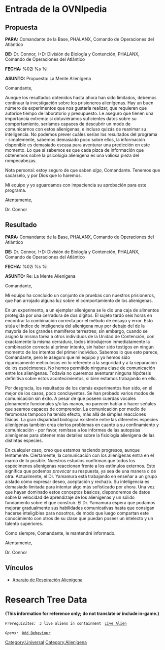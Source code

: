 # Entrada de la OVNIpedia

## Propuesta

**PARA:** Comandante de la Base, PHALANX, Comando de Operaciones del
Atlántico

**DE:** Dr. Connor, I+D: División de Biología y Contención, PHALANX,
Comando de Operaciones del Atlántico

**FECHA:** %02i %s %i

**ASUNTO:** Propuesta: La Mente Alienígena

Comandante,

Aunque los resultados obtenidos hasta ahora han sido limitados, debemos
continuar la investigación sobre los prisioneros alienígenas. Hay un
buen número de experimentos que nos gustaría realizar, que requieren que
autorice tiempo de laboratorio y presupuesto. Le aseguro que tienen una
importancia extrema: si obtuviéramos suficientes datos sobre su
comportamiento, seríamos capaces de descubrir un modo de comunicarnos
con estos alienígenas, e incluso quizás de reanimar su inteligencia. No
podemos prever cuáles serían los resultados del programa - simplemente,
sabemos demasiado poco sobre ellos, la información disponible es
demasiado escasa para aventurar una predicción en este momento. Lo que
sí sabemos es que cada pizca de información que obtenemos sobre la
psicología alienígena es una valiosa pieza del rompecabezas.

Nota personal: estoy seguro de que saben *algo*, Comandante. Tenemos que
sacárselo, y por Dios que lo haremos.

Mi equipo y yo aguardamos con impaciencia su aprobación para este
programa.

Atentamente,

Dr. Connor

## Resultado

**PARA:** Comandante de la Base, PHALANX, Comando de Operaciones del
Atlántico

**DE:** Dr. Connor, I+D: División de Biología y Contención, PHALANX,
Comando de Operaciones del Atlántico

**FECHA:** %02i %s %i

**ASUNTO:** Re: La Mente Alienígena

Comandante,

Mi equipo ha concluido un conjunto de pruebas con nuestros prisioneros,
que han arrojado alguna luz sobre el comportamiento de los alienígenas.

En un experimento, a un ejemplar alienígena se le dio una caja de
alimentos protegida por una cerradura de dos dígitos. El sujeto tardó
seis horas en encontrar la combinación correcta por el método de ensayo
y error. Esto sitúa el índice de inteligencia del alienígena muy por
debajo del de la mayoría de los grandes mamíferos terrestres; sin
embargo, cuando se asignó la misma tarea a otros individuos de la Unidad
de Contención, con exactamente la misma cerradura, todos introdujeron
inmediatamente la combinación correcta al primer intento, sin haber sido
testigos en ningún momento de los intentos del primer individuo. Sabemos
lo que esto parece, Comandante, pero le aseguro que mi equipo y yo hemos
sido rigurosamente meticulosos en lo referente a la seguridad y a la
separación de los espécimenes. No hemos permitido ninguna clase de
comunicación entre los alienígenas. Todavía no queremos aventurar
ninguna hipótesis definitiva sobre estos acontecimientos, si bien
estamos trabajando en ello.

Por desgracia, los resultados de los demás experimentos han sido, en el
mejor de los casos, poco concluyentes. Se han probado varios modos de
comunicación sin éxito. A pesar de que poseen cuerdas vocales plenamente
funcionales y/o las manos, no parecen hablar o hacer señales que seamos
capaces de comprender. La comunicación por medio de feromonas tampoco ha
tenido efecto, más allá de simples reacciones físicas. La gran
disparidad biológica existente entre las diferentes especies alienígenas
también crea ciertos problemas en cuanto a su confinamiento y
comunicación - por favor, remítase a los informes de las autopsias
alienígenas para obtener más detalles sobre la fisiología alienígena de
las distintas especies.

En cualquier caso, creo que estamos haciendo progresos, aunque
lentamente. Ciertamente, la comunicación con los alienígenas entra en el
marco de lo posible. Nuestros estudios confirman que todos los
espécimenes alienígenas reaccionan frente a los estímulos externos. Esto
significa que podemos *provocar* su respuesta, ya sea de una manera o de
otra. Actualmente, el Dr. Yamamura está trabajando en enseñar a un grupo
aislado cómo expresar deseo, aceptación y rechazo. Su inteligencia es
demasiado limitada para intentar algo más sofisticado por ahora. Una vez
que hayan dominado estos conceptos básicos, dispondremos de datos sobre
la velocidad de aprendizaje de los alienígenas y un sólido fundamento
sobre el que construir. El Dr. Yamamura espera que podamos mejorar
gradualmente sus habilidades comunicativas hasta que consigan hacerse
inteligibles para nosotros, de modo que luego compartan este
conocimiento con otros de su clase que puedan poseer un intelecto y un
talento superiores.

Como siempre, Comandante, le mantendré informado.

Atentamente,

Dr. Connor

## Vínculos

- [Aparato de Respiración
  Alienígena](Translation:alien_breathing_txt/es "wikilink")

# Research Tree Data

**(This information for reference only; do not translate or include
in-game.)**

*`Prerequisites:`*
` 3 live aliens in containment`
` `[`Live Alien`](Aliens/Live_Alien "wikilink")

*`Opens:`*
` `[`Odd Behaviour`](Aliens/Odd_Behaviour "wikilink")

[Category:Universal](Category:Universal "wikilink")
[Category:Alienígena](Category:Alienígena "wikilink")